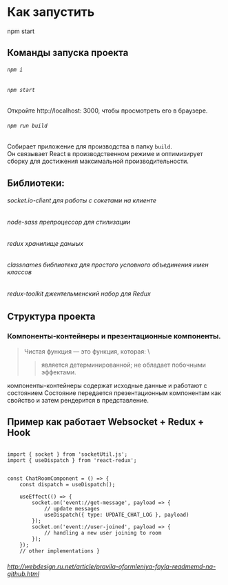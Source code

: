 # Как запустить
npm start
## Команды запуска проекта

###### `npm i`
###### `npm start`

Откройте http://localhost: 3000, чтобы просмотреть его в браузере.

###### `npm run build`

Собирает приложение для производства в папку `build`. \
Он связывает React в производственном режиме и оптимизирует сборку для достижения максимальной производительности.

## Библиотеки:
###### socket.io-client для работы с сокетами на клиенте
###### node-sass препроцессор для стилизации
###### redux хранилище даныых
###### classnames  библиотека для простого условного объединения имен классов
###### redux-toolkit джентельменский набор для Redux

## Структура проекта
### Компоненты-контейнеры и презентационные компоненты.

> Чистая функция — это функция, которая: \
>> является детерминированной; 
>> не обладает побочными эффектами.


компоненты-контейнеры содержат исходные данные и работают с состоянием
Состояние передается презентационным компонентам как свойство и затем рендерится в представление.




## Пример как работает Websocket + Redux + Hook

<pre><code> 
import { socket } from 'socketUtil.js';
import { useDispatch } from 'react-redux'; 
</code></pre>

<pre><code>
const ChatRoomComponent = () => {
    const dispatch = useDispatch();

    useEffect(() => {
        socket.on('event://get-message', payload => {
            // update messages
            useDispatch({ type: UPDATE_CHAT_LOG }, payload)
        });
        socket.on('event://user-joined', payload => {
            // handling a new user joining to room
        });
    });
    // other implementations }
</code></pre>

###### http://webdesign.ru.net/article/pravila-oformleniya-fayla-readmemd-na-github.html



